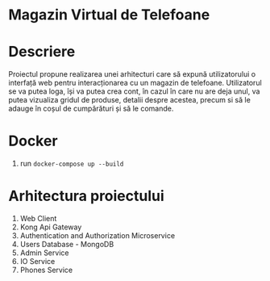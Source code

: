 # Magazin Virtual de Telefoane

# Descriere

Proiectul propune realizarea unei arhitecturi care să expună utilizatorului o interfață web pentru interacționarea cu un magazin de telefoane.
Utilizatorul se va putea loga, își va putea crea cont, în cazul în care nu are deja unul, va putea vizualiza gridul de produse,
detalii despre acestea, precum si să le adauge în coșul de cumpărături și să le comande.

# Docker

1. run `docker-compose up --build`

# Arhitectura proiectului

1. Web Client
1. Kong Api Gateway
1. Authentication and Authorization Microservice
1. Users Database - MongoDB
1. Admin Service
1. IO Service
1. Phones Service

